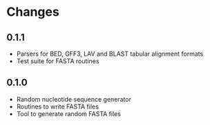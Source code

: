 Changes
=======

0.1.1
-----
- Parsers for BED, GFF3, LAV and BLAST tabular alignment formats
- Test suite for FASTA routines

0.1.0
-----
- Random nucleotide sequence generator
- Routines to write FASTA files
- Tool to generate random FASTA files

